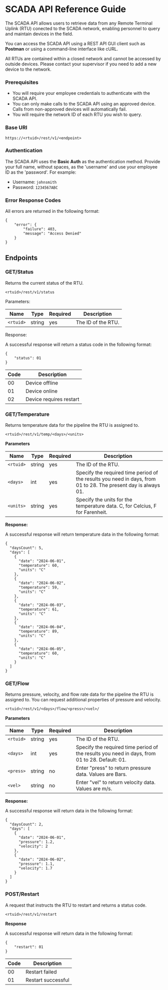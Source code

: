 <!-- This document is an example of how I have written API reference guides in previous roles. The API and endpoints described in this topic are fictional, but the style and structure are the same as I have written professionally. -->

# SCADA API Reference Guide

The SCADA API allows users to retrieve data from any Remote Terminal Uplink (RTU) conected to the SCADA network, enabling personnel to query and maintain devices in the field.

You can access the SCADA API using a REST API GUI client such as **Postman** or using a command-line interface like cURL.

All RTUs are contained within a closed network and cannot be accessed by outside devices. Please contact your supervisor if you need to add a new device to the network.

### Prerequisites

- You will require your employee credentials to authenticate with the SCADA API.
- You can only make calls to the SCADA API using an approved device. Calls from non-approved devices will automatically fail.
- You will require the network ID of each RTU you wish to query.

### Base URI

`https://<rtuid>/rest/v1/<endpoint>`

### Authentication

The SCADA API uses the **Basic Auth** as the authentication method. Provide your full name, without spaces, as the 'username' and use your employee ID as the 'password'. For example:

- Username: `johnsmith`
- Password: `1234567ABC`

### Error Response Codes

All errors are returned in the following format:

```
{
    "error": {
        "failure": 403,
        "message": "Access Denied"
    }
}
```

## Endpoints

### GET/Status

Returns the current status of the RTU.

`<rtuid>/rest/v1/status`

Parameters:

|Name|Type|Required|Description|
|---|---|---|---|
|`<rtuid>`|string|yes|The ID of the RTU.|

Response:

A successful response will return a status code in the following format:

```
{
    "status": 01
}
```

|Code|Description|
|---|---|
|00|Device offline|
|01|Device online|
|02|Device requires restart|

### GET/Temperature

Returns temperature data for the pipeline the RTU is assigned to.

`<rtuid>/rest/v1/temp/<days>/<units>`

**Parameters**

|Name|Type|Required|Description|
|---|---|---|---|
|`<rtuid>`|string|yes|The ID of the RTU.|
|`<days>`|int|yes|Specify the required time period of the results you need in days, from 01 to 28. The present day is always 01.|
|`<units>`|string|yes|Specify the units for the temperature data. C, for Celcius, F for Farenheit.|

**Response:**

A successful response will return temperature data in the following format:

```
{
  "daysCount": 5,
  "days": [
    {
      "date": "2024-06-01",
      "temperature": 60,
      "units": "C"
    },
    {
      "date": "2024-06-02",
      "temperature": 59,
      "units": "C"
    },
    {
      "date": "2024-06-03",
      "temperature": 61,
      "units": "C"
    },
    {
      "date": "2024-06-04",
      "temperature": 89,
      "units": "C"
    },
    {
      "date": "2024-06-05",
      "temperature": 60,
      "units": "C"
    }
  ]
}
```

### GET/Flow

Returns pressure, velocity, and flow rate data for the pipeline the RTU is assigned to. You can request additional properties of pressure and velocity.

`<rtuid>/rest/v1/<days>/flow/<press>/<vel>/`

**Parameters**

|Name|Type|Required|Description|
|---|---|---|---|
|`<rtuid>`|string|yes|The ID of the RTU.|
|`<days>`|int|yes|Specify the required time period of the results you need in days, from 01 to 28. Default: 01.|
|`<press>`|string|no|Enter "press" to return pressure data. Values are Bars.|
|`<vel>`|string|no|Enter "vel" to return velocity data. Values are m/s.|

**Response:**

A successful response will return data in the following format:

```
{
  "daysCount": 2,
  "days": [
    {
      "date": "2024-06-01",
      "pressure": 1.2,
      "velocity": 2
    },
    {
      "date": "2024-06-02",
      "pressure": 1.1,
      "velocity": 1.7
    }
  ]
}
```
### POST/Restart

A request that instructs the RTU to restart and returns a status code.

`<rtuid>/rest/v1/restart`

**Response**

A successful response will return data in the following format:

```
{
    "restart": 01
}
```

|Code|Description|
|---|---|
|00|Restart failed|
|01|Restart successful|